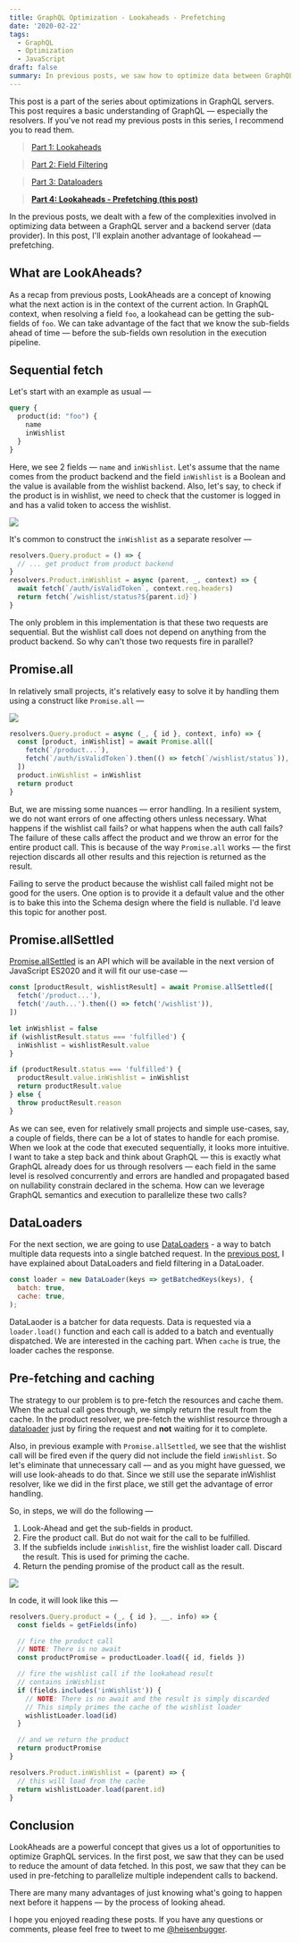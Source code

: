 ```yaml
---
title: GraphQL Optimization - Lookaheads - Prefetching
date: '2020-02-22'
tags:
  - GraphQL
  - Optimization
  - JavaScript
draft: false
summary: In previous posts, we saw how to optimize data between GraphQL Server and a backend server using the concepts of lookaheads and field filtering. In this post, we are going to leverage look aheads for other forms of optimization - especially prefetching resources.
---
```


This post is a part of the series about optimizations in GraphQL servers. This post requires a basic understanding of GraphQL — especially the resolvers. If you've not read my previous posts in this series, I recommend you to read them.

> [Part 1: Lookaheads](https://boopathi.blog/graphql-optimization-lookaheads/)

> [Part 2: Field Filtering](https://boopathi.blog/graphql-optimization-field-filtering/)

> [Part 3: Dataloaders](https://boopathi.blog/graphql-optimization-dataloaders/)

> **[Part 4: Lookaheads - Prefetching (this post)](https://boopathi.blog/graphql-optimization-lookaheads-prefetching/)**

In the previous posts, we dealt with a few of the complexities involved in optimizing data between a GraphQL server and a backend server (data provider). In this post, I'll explain another advantage of lookahead — prefetching.

## What are LookAheads?

As a recap from previous posts, LookAheads are a concept of knowing what the next action is in the context of the current action. In GraphQL context, when resolving a field `foo`, a lookahead can be getting the sub-fields of `foo`. We can take advantage of the fact that we know the sub-fields ahead of time — before the sub-fields own resolution in the execution pipeline.

## Sequential fetch

Let's start with an example as usual —

```graphql
query {
  product(id: "foo") {
    name
    inWishlist
  }
}
```

Here, we see 2 fields — `name` and `inWishlist`. Let's assume that the name comes from the product backend and the field `inWishlist` is a Boolean and the value is available from the wishlist backend. Also, let's say, to check if the product is in wishlist, we need to check that the customer is logged in and has a valid token to access the wishlist.

![](/static/images/Product-Wishlist-Page-1-4.png)

It's common to construct the `inWishlist` as a separate resolver —

```js
resolvers.Query.product = () => {
  // ... get product from product backend
}
resolvers.Product.inWishlist = async (parent, _, context) => {
  await fetch(`/auth/isValidToken`, context.req.headers)
  return fetch(`/wishlist/status?${parent.id}`)
}
```

The only problem in this implementation is that these two requests are sequential. But the wishlist call does not depend on anything from the product backend. So why can't those two requests fire in parallel?

## Promise.all

In relatively small projects, it's relatively easy to solve it by handling them using a construct like `Promise.all` —

![](/static/images/Product-Wishlist-Page-2-3.png)

```js
resolvers.Query.product = async (_, { id }, context, info) => {
  const [product, inWishlist] = await Promise.all([
    fetch(`/product...`),
    fetch(`/auth/isValidToken`).then(() => fetch(`/wishlist/status`)),
  ])
  product.inWishlist = inWishlist
  return product
}
```

But, we are missing some nuances — error handling. In a resilient system, we do not want errors of one affecting others unless necessary. What happens if the wishlist call fails? or what happens when the auth call fails? The failure of these calls affect the product and we throw an error for the entire product call. This is because of the way `Promise.all` works — the first rejection discards all other results and this rejection is returned as the result.

Failing to serve the product because the wishlist call failed might not be good for the users. One option is to provide it a default value and the other is to bake this into the Schema design where the field is nullable. I'd leave this topic for another post.

## Promise.allSettled

[Promise.allSettled](https://developer.mozilla.org/en-US/docs/Web/JavaScript/Reference/Global_Objects/Promise/allSettled) is an API which will be available in the next version of JavaScript ES2020 and it will fit our use-case —

```js
const [productResult, wishlistResult] = await Promise.allSettled([
  fetch('/product...'),
  fetch('/auth...').then(() => fetch('/wishlist')),
])

let inWishlist = false
if (wishlistResult.status === 'fulfilled') {
  inWishlist = wishlistResult.value
}

if (productResult.status === 'fulfilled') {
  productResult.value.inWishlist = inWishlist
  return productResult.value
} else {
  throw productResult.reason
}
```

As we can see, even for relatively small projects and simple use-cases, say, a couple of fields, there can be a lot of states to handle for each promise. When we look at the code that executed sequentially, it looks more intuitive. I want to take a step back and think about GraphQL — this is exactly what GraphQL already does for us through resolvers — each field in the same level is resolved concurrently and errors are handled and propagated based on nullability constrain declared in the schema. How can we leverage GraphQL semantics and execution to parallelize these two calls?

## DataLoaders

For the next section, we are going to use [DataLoaders](https://github.com/graphql/dataloader) - a way to batch multiple data requests into a single batched request. In the [previous post](https://blog.boopathi.in/graphql-optimization-dataloaders/), I have explained about DataLoaders and field filtering in a DataLoader.

```js
const loader = new DataLoader(keys => getBatchedKeys(keys), {
  batch: true,
  cache: true,
);
```

DataLaoder is a batcher for data requests. Data is requested via a `loader.load()` function and each call is added to a batch and eventually dispatched. We are interested in the caching part. When `cache` is true, the loader caches the response.

## Pre-fetching and caching

The strategy to our problem is to pre-fetch the resources and cache them. When the actual call goes through, we simply return the result from the cache. In the product resolver, we pre-fetch the wishlist resource through a [dataloader](https://github.com/graphql/dataloader) just by firing the request and **not** waiting for it to complete.

Also, in previous example with `Promise.allSettled`, we see that the wishlist call will be fired even if the query did not include the field `inWishlist`. So let's eliminate that unnecessary call — and as you might have guessed, we will use look-aheads to do that. Since we still use the separate inWishlist resolver, like we did in the first place, we still get the advantage of error handling.

So, in steps, we will do the following —

1.  Look-Ahead and get the sub-fields in product.
2.  Fire the product call. But do not wait for the call to be fulfilled.
3.  If the subfields include `inWishlist`, fire the wishlist loader call. Discard the result. This is used for priming the cache.
4.  Return the pending promise of the product call as the result.

![](/static/images/Product-Wishlist-Page-3-2.png)

In code, it will look like this —

```js
resolvers.Query.product = (_, { id }, __, info) => {
  const fields = getFields(info)

  // fire the product call
  // NOTE: There is no await
  const productPromise = productLoader.load({ id, fields })

  // fire the wishlist call if the lookahead result
  // contains inWishlist
  if (fields.includes('inWishlist')) {
    // NOTE: There is no await and the result is simply discarded
    // This simply primes the cache of the wishlist loader
    wishlistLoader.load(id)
  }

  // and we return the product
  return productPromise
}

resolvers.Product.inWishlist = (parent) => {
  // this will load from the cache
  return wishlistLoader.load(parent.id)
}
```

## Conclusion

LookAheads are a powerful concept that gives us a lot of opportunities to optimize GraphQL services. In the first post, we saw that they can be used to reduce the amount of data fetched. In this post, we saw that they can be used in pre-fetching to parallelize multiple independent calls to backend.

There are many many advantages of just knowing what's going to happen next before it happens — by the process of looking ahead.

I hope you enjoyed reading these posts. If you have any questions or comments, please feel free to tweet to me [@heisenbugger](https://twitter.com/heisenbugger).
